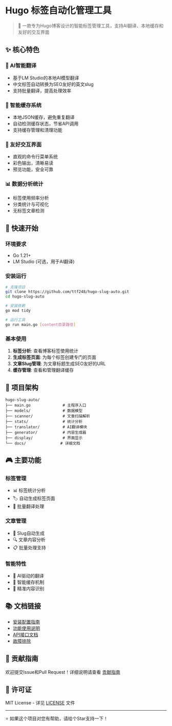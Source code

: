 # Hugo 标签自动化管理工具

> 🚀 一款专为Hugo博客设计的智能标签管理工具，支持AI翻译、本地缓存和友好的交互界面

## ✨ 核心特色

### 🤖 AI智能翻译
- 基于LM Studio的本地AI模型翻译
- 中文标签自动转换为SEO友好的英文slug
- 支持批量翻译，提高处理效率

### 💾 智能缓存系统
- 本地JSON缓存，避免重复翻译
- 自动检测缓存状态，节省API调用
- 支持缓存管理和清理功能

### 🎯 友好交互界面
- 直观的命令行菜单系统
- 彩色输出，清晰易读
- 预览功能，安全可靠

### 📊 数据分析统计
- 标签使用频率分析
- 分类统计与可视化
- 无标签文章检测

## 🚀 快速开始

### 环境要求
- Go 1.21+
- LM Studio (可选，用于AI翻译)

### 安装运行
```bash
# 克隆项目
git clone https://github.com/ttf248/hugo-slug-auto.git
cd hugo-slug-auto

# 安装依赖
go mod tidy

# 运行工具
go run main.go [content目录路径]
```

### 基本使用
1. **标签分析**: 查看博客标签使用统计
2. **生成标签页面**: 为每个标签创建专门的页面
3. **文章Slug管理**: 为文章标题生成SEO友好的URL
4. **缓存管理**: 查看和管理翻译缓存

## 📁 项目架构

```
hugo-slug-auto/
├── main.go              # 主程序入口
├── models/              # 数据模型
├── scanner/             # 文章扫描解析
├── stats/               # 统计分析
├── translator/          # AI翻译模块
├── generator/           # 内容生成器
├── display/             # 界面显示
└── docs/               # 详细文档
```

## 🎮 主要功能

### 标签管理
- 📊 标签统计分析
- 🏷️ 自动生成标签页面
- 🔄 批量翻译处理

### 文章管理
- 📝 Slug自动生成
- 🔍 文章内容分析
- 📋 批量处理支持

### 智能特性
- 🤖 AI驱动的翻译
- 💾 智能缓存机制
- 🎯 精准内容识别

## 📚 文档链接

- [安装配置指南](docs/installation.md)
- [功能使用说明](docs/usage.md)
- [API接口文档](docs/api.md)
- [故障排除](docs/troubleshooting.md)

## 🤝 贡献指南

欢迎提交Issue和Pull Request！详细说明请查看 [贡献指南](docs/contributing.md)

## 📄 许可证

MIT License - 详见 [LICENSE](LICENSE) 文件

---

⭐ 如果这个项目对您有帮助，请给个Star支持一下！

